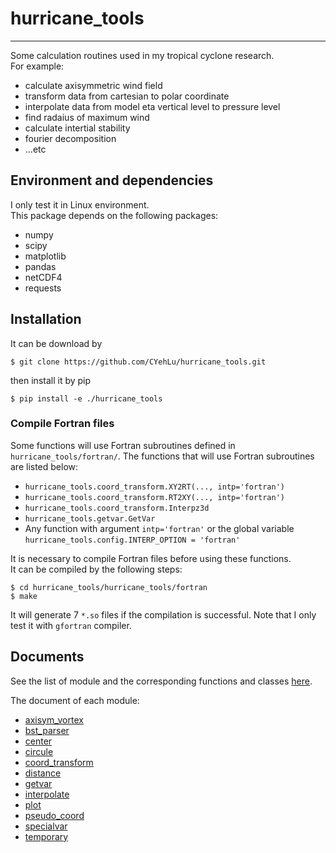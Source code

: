 # hurricane_tools
-----

Some calculation routines used in my tropical cyclone research.   
For example:
* calculate axisymmetric wind field
* transform data from cartesian to polar coordinate
* interpolate data from model eta vertical level to pressure level
* find radaius of maximum wind
* calculate intertial stability
* fourier decomposition
* ...etc

## Environment and dependencies

I only test it in Linux environment.  
This package depends on the following packages:
* numpy
* scipy
* matplotlib
* pandas
* netCDF4
* requests


## Installation

It can be download by

    $ git clone https://github.com/CYehLu/hurricane_tools.git
    
then install it by pip

    $ pip install -e ./hurricane_tools
    

### Compile Fortran files
Some functions will use Fortran subroutines defined in `hurricane_tools/fortran/`. The functions that will use Fortran subroutines are listed below:

* `hurricane_tools.coord_transform.XY2RT(..., intp='fortran')`
* `hurricane_tools.coord_transform.RT2XY(..., intp='fortran')`
* `hurricane_tools.coord_transform.Interpz3d`
* `hurricane_tools.getvar.GetVar`
* Any function with argument `intp='fortran'` or the global variable `hurricane_tools.config.INTERP_OPTION = 'fortran'`  

It is necessary to compile Fortran files before using these functions.  
It can be compiled by the following steps:

    $ cd hurricane_tools/hurricane_tools/fortran
    $ make
    
It will generate 7 `*.so` files if the compilation is successful. Note that I only test it with `gfortran` compiler.  


## Documents
See the list of module and the corresponding functions and classes [here](./doc/table.md).  

The document of each module:  
* [axisym_vortex](./doc/documents/axisym_vortex.md)  
* [bst_parser](./doc/documents/bst_parser.md)  
* [center](./doc/documents/center.md)  
* [circule](./doc/documents/circular.md)  
* [coord_transform](./doc/documents/coord_transform.md)  
* [distance](./doc/documents/distance.md)  
* [getvar](./doc/documents/getvar.md)  
* [interpolate](./doc/documents/interpolate.md)  
* [plot](./doc/documents/plot.md)  
* [pseudo_coord](./doc/documents/pseudo_coord.md)  
* [specialvar](./doc/documents/specialvar.md)  
* [temporary](./doc/documents/temporary.md)  